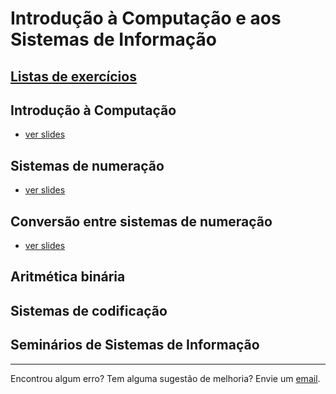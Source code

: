 # Introdução à Computação e aos Sistemas de Informação

## [Listas de exercícios](https://docs.google.com/document/d/1tJVyRcPA4Kkm7n2Kre_5yykt1RE-cjz4BlgooZyF6fw/edit?usp=sharing)

## Introdução à Computação
- [ver slides](https://docs.google.com/presentation/d/119ejQALf7G3o65n6pErwK1ABPkOr84cibzFzGTVwZzk/edit?usp=sharing)
## Sistemas de numeração
- [ver slides](https://docs.google.com/presentation/d/1oVDLXRuovBAATnTcwDL5CeeDjQ2mbnOaB6g3wZKDKek/edit?usp=sharing)
## Conversão entre sistemas de numeração
- [ver slides](https://docs.google.com/presentation/d/126Gf9htliwQoiQIp8uyc4c6Ac9yyo_UVA1snGcskh70/edit?usp=sharing)
## Aritmética binária
## Sistemas de codificação
## Seminários de Sistemas de Informação

---
Encontrou algum erro? Tem alguma sugestão de melhoria? Envie um [email](mailto:italo.assis@ufersa.edu.br).